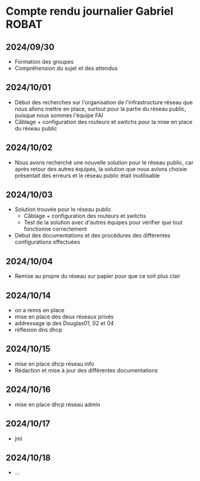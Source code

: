 # Compte rendu journalier Gabriel ROBAT

## 2024/09/30
- Formation des groupes
- Compréhension du sujet et des attendus

## 2024/10/01
- Début des recherches sur l'organisation de l'infrastructure réseau que nous allons mettre en place, surtout pour la partie du réseau public, puisque nous sommes l'équipe FAI
- Câblage + configuration des routeurs et switchs pour la mise en place du réseau public

## 2024/10/02
- Nous avons recherché une nouvelle solution pour le réseau public, car après retour des autres équipes, la solution que nous avions choisie présentait des erreurs et le réseau public était inutilisable

## 2024/10/03
- Solution trouvée pour le réseau public
    + Câblage + configuration des routeurs et switchs
    + Test de la solution avec d'autres équipes pour vérifier que tout fonctionne correctement
- Début des documentations et des procédures des différentes configurations effectuées

## 2024/10/04
- Remise au propre du réseau sur papier pour que ce soit plus clair

## 2024/10/14

- on a remis en place
- mise en place des deux réseaux privés
- addressage ip des Douglas01, 02 et 04
- réflexion dns dhcp

## 2024/10/15

- mise en place dhcp réseau info
- Rédaction et mise à jour des différentes documentations

## 2024/10/16

- mise en place dhcp réseau admin

## 2024/10/17

- jmi

## 2024/10/18

- ...